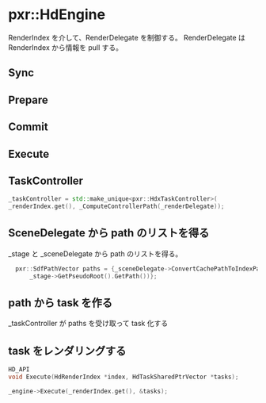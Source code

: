 # pxr::HdEngine

RenderIndex を介して、RenderDelegate を制御する。
RenderDelegate は RenderIndex から情報を pull する。

## Sync
## Prepare
## Commit
## Execute


## TaskController

```c++
_taskController = std::make_unique<pxr::HdxTaskController>(
_renderIndex.get(), _ComputeControllerPath(_renderDelegate));
```

## SceneDelegate から path のリストを得る

_stage と _sceneDelegate から path のリストを得る。

```c++
  pxr::SdfPathVector paths = {_sceneDelegate->ConvertCachePathToIndexPath(
      _stage->GetPseudoRoot().GetPath())};
```

## path から task を作る

_taskController が paths を受け取って task 化する

## task をレンダリングする

```c++
HD_API
void Execute(HdRenderIndex *index, HdTaskSharedPtrVector *tasks);
```

```c++
_engine->Execute(_renderIndex.get(), &tasks);
```
